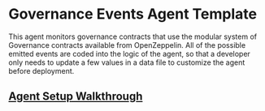 # Governance Events Agent Template

This agent monitors governance contracts that use the modular system of Governance contracts
available from OpenZeppelin. All of the possible emitted events are coded into the logic of the
agent, so that a developer only needs to update a few values in a data file to customize the
agent before deployment.

## [Agent Setup Walkthrough](SETUP.md)
